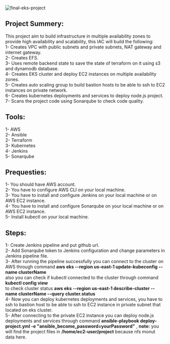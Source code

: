 ![final-eks-project](https://user-images.githubusercontent.com/14328150/190855165-e39db11a-0173-46b7-84ac-f36c7225a6a7.PNG)

## Project Summery:
This project aim to build infrastructure in multiple availability zones to provide high availability and scalability, this IAC will build the following:
<br/>
1- Creates VPC with public subnets and private subnets, NAT gateway and internet gateway.<br/>
2- Creates EFS.<br/>
3- Uses remote backend state to save the state of terraform on it using s3 and dynamodb database.<br/>
4- Creates EKS cluster and deploy EC2 instances on multiple availability zones.<br/>
5- Creates auto scaling group to build bastion hosts to be able to ssh to EC2 instances on private network.<br/>
6- Creates kubernetes deployments and services to deploy node.js project.<br/>
7- Scans the project code using Sonarqube to check code quality.<br/>
## Tools:

1- AWS            <br/>
2- Ansible  <br/>
2- Terraform        <br/>
3- Kubernetes<br/>
4- Jenkins<br/>
5- Sonarqube<br/>

## Prequesties: <br/>
1- You should have AWS account.  <br/>
2- You have to configure AWS CLI on your local machine.<br/>
3- You have to install and configure Jenkins on your local machine or on AWS EC2 instance.<br/>
4- You have to install and configure Sonarqube on your local machine or on AWS EC2 instance.<br/>
5- Install kubectl on your local machine.<br/>

## Steps:
1- Create Jenkins pipeline and put github url.<br/>
2- Add Sonarqube token to Jenkins configuration and change parameters in Jenkins pipeline file. <br/>
3- After running the pipeline successfully you can connect to the cluster on AWS through command **aws eks --region us-east-1 update-kubeconfig --name clusterName**
<br/>
also you can check if kubectl connected to the cluster through command **kubectl config view**  <br/>
to check cluster status **aws eks --region us-east-1 describe-cluster --name clusterName --query cluster.status**   <br/>
4- Now you can deploy kubernetes deployments and services, you have to ssh to bastion host to be able to ssh to EC2 instance in private subnet that located on eks cluster. <br/>
5- After connecting to the private EC2 instance you can deploy node.js deployments and services through command **ansible-playbook deploy-project.yml -e "ansible_become_password=yourPassword"** ,
**note:** you will find the project files in **/home/ec2-user/project** because nfs monut data here.
